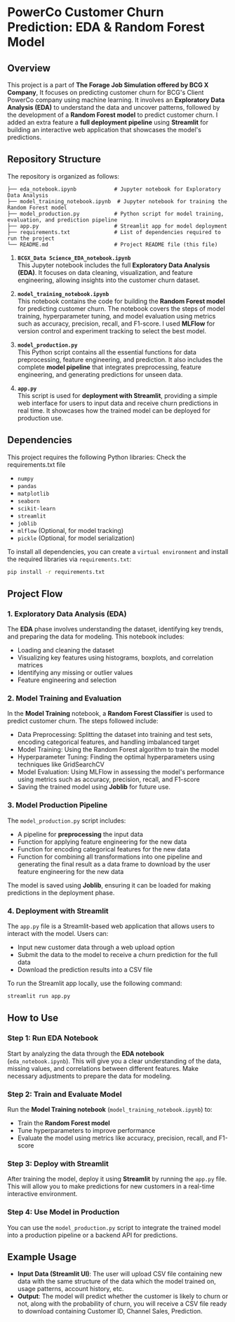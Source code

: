 # PowerCo Customer Churn Prediction: EDA & Random Forest Model

## Overview

This project is a part of **The Forage Job Simulation offered by BCG X Company**, It focuses on predicting customer churn for BCG's Client PowerCo company using machine learning. It involves an **Exploratory Data Analysis (EDA)** to understand the data and uncover patterns, followed by the development of a **Random Forest model** to predict customer churn. I added an extra feature a **full deployment pipeline** using **Streamlit** for building an interactive web application that showcases the model's predictions.

## Repository Structure
The repository is organized as follows:
```plaintext
├── eda_notebook.ipynb            # Jupyter notebook for Exploratory Data Analysis
├── model_training_notebook.ipynb  # Jupyter notebook for training the Random Forest model
├── model_production.py           # Python script for model training, evaluation, and prediction pipeline
├── app.py                        # Streamlit app for model deployment
├── requirements.txt              # List of dependencies required to run the project
└── README.md                     # Project README file (this file)
```

1. **`BCGX_Data Science_EDA_notebook.ipynb`**  
   This Jupyter notebook includes the full **Exploratory Data Analysis (EDA)**. It focuses on data cleaning, visualization, and feature engineering, allowing insights into the customer churn dataset.

2. **`model_training_notebook.ipynb`**  
   This notebook contains the code for building the **Random Forest model** for predicting customer churn. The notebook covers the steps of model training, hyperparameter tuning, and model evaluation using metrics such as accuracy, precision, recall, and F1-score.
   I used **MLFlow** for version control and experiment tracking to select the best model.
   
3. **`model_production.py`**  
   This Python script contains all the essential functions for data preprocessing, feature engineering, and prediction. It also includes the complete **model pipeline** that integrates preprocessing, feature engineering, and generating predictions for unseen data.

4. **`app.py`**  
   This script is used for **deployment with Streamlit**, providing a simple web interface for users to input data and receive churn predictions in real time. It showcases how the trained model can be deployed for production use.

## Dependencies

This project requires the following Python libraries:
Check the requirements.txt file
- `numpy`
- `pandas`
- `matplotlib`
- `seaborn`
- `scikit-learn`
- `streamlit`
- `joblib`
- `mlflow` (Optional, for model tracking)
- `pickle` (Optional, for model serialization)
  
To install all dependencies, you can create a `virtual environment` and install the required libraries via `requirements.txt`:

```bash
pip install -r requirements.txt
```

## Project Flow

### 1. **Exploratory Data Analysis (EDA)**

The **EDA** phase involves understanding the dataset, identifying key trends, and preparing the data for modeling. This notebook includes:

- Loading and cleaning the dataset
- Visualizing key features using histograms, boxplots, and correlation matrices
- Identifying any missing or outlier values
- Feature engineering and selection

### 2. **Model Training and Evaluation**

In the **Model Training** notebook, a **Random Forest Classifier** is used to predict customer churn. The steps followed include:

- Data Preprocessing: Splitting the dataset into training and test sets, encoding categorical features, and handling imbalanced target
- Model Training: Using the Random Forest algorithm to train the model
- Hyperparameter Tuning: Finding the optimal hyperparameters using techniques like GridSearchCV
- Model Evaluation: Using MLFlow in assessing the model's performance using metrics such as accuracy, precision, recall, and F1-score
- Saving the trained model using **Joblib** for future use.

### 3. **Model Production Pipeline**

The `model_production.py` script includes:

- A pipeline for **preprocessing** the input data
- Function for applying feature engineering for the new data
- Function for encoding categorical features for the new data
- Function for combining all transformations into one pipeline and generating the final result as a data frame to download by the user feature engineering for the new data

The model is saved using **Joblib**, ensuring it can be loaded for making predictions in the deployment phase.

### 4. **Deployment with Streamlit**

The `app.py` file is a Streamlit-based web application that allows users to interact with the model. Users can:

- Input new customer data through a web upload option
- Submit the data to the model to receive a churn prediction for the full data
- Download the prediction results into a CSV file

To run the Streamlit app locally, use the following command:

```bash
streamlit run app.py
```

## How to Use

### Step 1: Run EDA Notebook

Start by analyzing the data through the **EDA notebook** (`eda_notebook.ipynb`). This will give you a clear understanding of the data, missing values, and correlations between different features. Make necessary adjustments to prepare the data for modeling.

### Step 2: Train and Evaluate Model

Run the **Model Training notebook** (`model_training_notebook.ipynb`) to:

- Train the **Random Forest model**
- Tune hyperparameters to improve performance
- Evaluate the model using metrics like accuracy, precision, recall, and F1-score

### Step 3: Deploy with Streamlit

After training the model, deploy it using **Streamlit** by running the `app.py` file. This will allow you to make predictions for new customers in a real-time interactive environment.

### Step 4: Use Model in Production

You can use the `model_production.py` script to integrate the trained model into a production pipeline or a backend API for predictions.

## Example Usage

- **Input Data (Streamlit UI)**: The user will upload CSV file containing new data with the same structure of the data which the model trained on, usage patterns, account history, etc.
- **Output**: The model will predict whether the customer is likely to churn or not, along with the probability of churn, you will receive a CSV file ready to download containing Customer ID, Channel Sales, Prediction.

